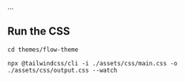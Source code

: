 ...

## Run the CSS

```
cd themes/flow-theme

npx @tailwindcss/cli -i ./assets/css/main.css -o ./assets/css/output.css --watch
```
